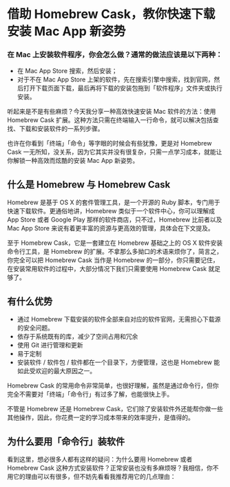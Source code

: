 # 借助 Homebrew Cask，教你快速下载安装 Mac App 新姿势

### 在 Mac 上安装软件程序，你会怎么做？通常的做法应该是以下两种：

- 在 Mac App Store 搜索，然后安装；
- 对于不在 Mac App Store 上架的软件，先在搜索引擎中搜索，找到官网，然后打开下载页面下载，最后再将下载的安装包拖到「软件程序」文件夹或执行安装。

听起来是不是有些麻烦？今天我分享一种高效快速安装 Mac 软件的方法：使用 Homebrew Cask 扩展。这种方法只需在终端输入一行命令，就可以解决包括查找、下载和安装软件的一系列步骤。

也许在你看到「终端」「命令」等字眼的时候会有些犹豫，更是对 Homebrew Cask 一无所知，没关系，因为它其实并没有很复杂，只需一点学习成本，就能让你解锁一种高效而炫酷的安装 Mac App 新姿势。

## 什么是 Homebrew 与 Homebrew Cask

Homebrew 是基于 OS X 的套件管理工具，是一个开源的 Ruby 脚本，专门用于快速下载软件。更通俗地讲，Homebrew 类似于一个软件中心，你可以理解成 App Store 或者 Google Play 那样的软件商店，只不过，Homebrew 比前者以及 Mac App Store 来说有着更丰富的资源与更高效的管理，具体会在下文提及。

至于 Homebrew Cask，它是一套建立在 Homebrew 基础之上的 OS X 软件安装命令行工具，是 Homebrew 的扩展。不拿那么多拗口的术语来烦你了，简言之，你完全可以把 Homebrew Cask 当作是 Homebrew 的一部分，你只需要记住，在安装常用软件的过程中，大部分情况下我们只需要使用 Homebrew Cask 就足够了。

## 有什么优势

- 通过 Homebrew 下载安装的软件全部来自对应的软件官网，无需担心下载源的安全问题。
- 依存于系统既有的库，减少了空间占用和冗余
- 使用 Git 进行管理和更新
- 易于定制
- 安装软件 / 软件包 / 软件都在一个目录下，方便管理，这也是 Homebrew 能如此受欢迎的最大原因之一。

Homebrew Cask 的常用命令非常简单，也很好理解，虽然是通过命令行，但你完全不需要对「终端」「命令行」有过多了解，也能很快上手。

不管是 Homebrew 还是 Homebrew Cask，它们除了安装软件外还能帮你做一些其他操作，因此，你花费一定的学习成本带来的效率提升，是值得的。

## 为什么要用「命令行」装软件

看到这里，想必很多人都有这样的疑问：为什么要用 Homebrew 或者 Homebrew Cask 这种方式安装软件？正常安装也没有多麻烦呀？我相信，你不用它的理由可以有很多，但不妨先看看我推荐用它的几点理由：

